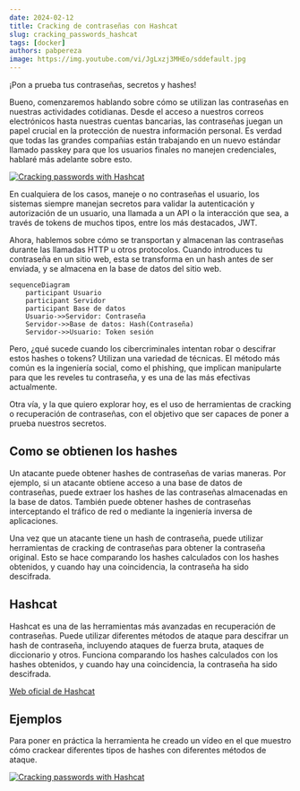```yaml
---
date: 2024-02-12
title: Cracking de contraseñas con Hashcat
slug: cracking_passwords_hashcat 
tags: [docker]
authors: pabpereza
image: https://img.youtube.com/vi/JgLxzj3MHEo/sddefault.jpg
---
```


¡Pon a prueba tus contraseñas, secretos y hashes!

Bueno, comenzaremos hablando sobre cómo se utilizan las contraseñas en nuestras actividades cotidianas. Desde el acceso a nuestros correos electrónicos hasta nuestras cuentas bancarias, las contraseñas juegan un papel crucial en la protección de nuestra información personal. Es verdad que todas las grandes compañias están trabajando en un nuevo estándar llamado passkey para que los usuarios finales no manejen credenciales, hablaré más adelante sobre esto. 

[![Cracking passwords with Hashcat](https://img.youtube.com/vi/JgLxzj3MHEo/sddefault.jpg)](https://youtu.be/JgLxzj3MHEo)

<!-- truncate -->

En cualquiera de los casos, maneje o no contraseñas el usuario, los sistemas siempre manejan secretos para validar la autenticación y autorización de un usuario, una llamada a un API o la interacción que sea, a través de tokens de muchos tipos, entre los más destacados, JWT.

Ahora, hablemos sobre cómo se transportan y almacenan las contraseñas durante las llamadas HTTP u otros protocolos. Cuando introduces tu contraseña en un sitio web, esta se transforma en un hash antes de ser enviada, y se almacena en la base de datos del sitio web.

```mermaid
sequenceDiagram
    participant Usuario
    participant Servidor
    participant Base de datos
    Usuario->>Servidor: Contraseña
    Servidor->>Base de datos: Hash(Contraseña)
    Servidor->>Usuario: Token sesión
```


Pero, ¿qué sucede cuando los cibercriminales intentan robar o descifrar estos hashes o tokens? Utilizan una variedad de técnicas. El método más común es la ingeniería social, como el phishing, que implican manipularte para que les reveles tu contraseña, y es una de las más efectivas actualmente.


Otra vía, y la que quiero explorar hoy, es el uso de herramientas de cracking o recuperación de contraseñas, con el objetivo que ser capaces de poner a prueba nuestros secretos.

## Como se obtienen los hashes
Un atacante puede obtener hashes de contraseñas de varias maneras. Por ejemplo, si un atacante obtiene acceso a una base de datos de contraseñas, puede extraer los hashes de las contraseñas almacenadas en la base de datos. También puede obtener hashes de contraseñas interceptando el tráfico de red o mediante la ingeniería inversa de aplicaciones.

Una vez que un atacante tiene un hash de contraseña, puede utilizar herramientas de cracking de contraseñas para obtener la contraseña original. Esto se hace comparando los hashes calculados con los hashes obtenidos, y cuando hay una coincidencia, la contraseña ha sido descifrada.

## Hashcat
Hashcat es una de las herramientas más avanzadas en recuperación de contraseñas. Puede utilizar diferentes métodos de ataque para descifrar un hash de contraseña, incluyendo ataques de fuerza bruta, ataques de diccionario y otros. Funciona comparando los hashes calculados con los hashes obtenidos, y cuando hay una coincidencia, la contraseña ha sido descifrada.

[Web oficial de Hashcat](https://hashcat.net/hashcat/)

## Ejemplos
Para poner en práctica la herramienta he creado un vídeo en el que muestro cómo crackear diferentes tipos de hashes con diferentes métodos de ataque. 

[![Cracking passwords with Hashcat](https://img.youtube.com/vi/JgLxzj3MHEo/sddefault.jpg)](https://youtu.be/JgLxzj3MHEo)
